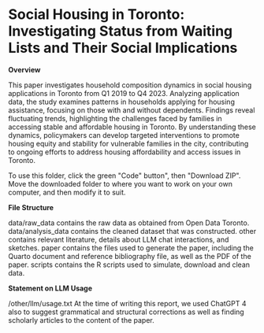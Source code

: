# Social Housing in Toronto: Investigating Status from Waiting Lists and Their Social Implications

**Overview**

This paper investigates household composition dynamics in social housing applications in Toronto from Q1 2019 to Q4 2023. Analyzing application data, the study examines patterns in households applying for housing assistance, focusing on those with and without dependents. Findings reveal fluctuating trends, highlighting the challenges faced by families in accessing stable and affordable housing in Toronto. By understanding these dynamics, policymakers can develop targeted interventions to promote housing equity and stability for vulnerable families in the city, contributing to ongoing efforts to address housing affordability and access issues in Toronto.

To use this folder, click the green "Code" button", then "Download ZIP". Move the downloaded folder to where you want to work on your own computer, and then modify it to suit.

**File Structure**

data/raw_data contains the raw data as obtained from Open Data Toronto. data/analysis_data contains the cleaned dataset that was constructed. other contains relevant literature, details about LLM chat interactions, and sketches. paper contains the files used to generate the paper, including the Quarto document and reference bibliography file, as well as the PDF of the paper. scripts contains the R scripts used to simulate, download and clean data.

**Statement on LLM Usage**

/other/llm/usage.txt At the time of writing this report, we used ChatGPT 4 also to suggest grammatical and structural corrections as well as finding scholarly articles to the content of the paper.
